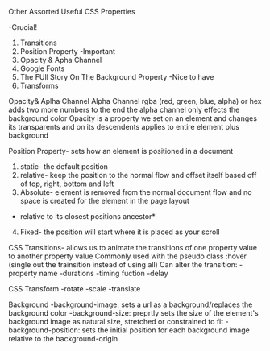 Other Assorted Useful CSS Properties

-Crucial!
1. Transitions
2. Position Property
-Important
1. Opacity & Apha Channel
2. Google Fonts
3. The FUll Story On The Background Property
-Nice to have
1. Transforms

Opacity& Aplha Channel
Alpha Channel
rgba (red, green, blue, alpha) or hex adds two more numbers to the end
the alpha channel only effects the background color
Opacity is a property we set on an element and changes its transparents and on its descendents
applies to entire element plus background

Position Property- sets how an element is positioned in a document
1. static- the default position
2. relative- keep the position  to the normal flow and offset itself based off of top, right, bottom and left
3. Absolute- element is removed from the normal document flow and no space is created for the element in the page layout
- relative to its closest positions ancestor*
4. Fixed- the position will start where it is placed as your scroll

CSS Transitions- allows us to animate the transitions of one property value to another property value
Commonly used with the pseudo class :hover
(single out the trainsition instead of using all)
 Can alter the transition:
 -property name
 -durations
 -timing fuction
 -delay

 CSS Transform
 -rotate
 -scale
 -translate

 Background
 -background-image: sets a url as a background/replaces the background color
 -background-size: preprtly sets the size of the element's background image as natural size, stretched or constrained to fit
 -background-position: sets the initial position for each background image relative to the background-origin